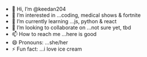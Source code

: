 - 👋 Hi, I’m @keedan204
- 👀 I’m interested in ...coding, medical shows & fortnite
- 🌱 I’m currently learning ...js, python & react
- 💞️ I’m looking to collaborate on ...not sure yet, tbd
- 📫 How to reach me ...here is good
- 😄 Pronouns: ...she/her
- ⚡ Fun fact: ...i love ice cream

<!---
keedan204/keedan204 is a ✨ special ✨ repository because its `README.md` (this file) appears on your GitHub profile.
You can click the Preview link to take a look at your changes.
--->

